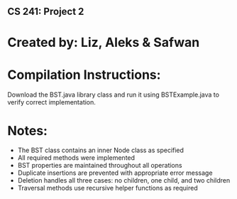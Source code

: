 ## CS 241: Project 2
# Created by: Liz, Aleks & Safwan

# Compilation Instructions:

Download the BST.java library class and run it using BSTExample.java to verify correct implementation.

# Notes:
- The BST class contains an inner Node class as specified
- All required methods were implemented
- BST properties are maintained throughout all operations
- Duplicate insertions are prevented with appropriate error message
- Deletion handles all three cases: no children, one child, and two children
- Traversal methods use recursive helper functions as required
